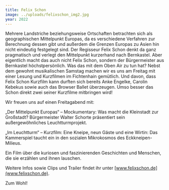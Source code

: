 ```yaml
---
title: Felix Schon
image: ../uploads/felixschon_img2.jpg
year: 2022
---
```

Mehrere Landstriche beziehungsweise Ortschaften betrachten sich als geographischen Mittelpunkt Europas, da es verschiedene Verfahren zur Berechnung dessen gibt und außerdem die Grenzen Europas zu Asien hin nicht eindeutig festgelegt sind. Der Regisseur Felix Schon denkt da ganz pragmatisch und verlegt den Mittelpunkt kurzerhand nach Bernkastel. Aber eigentlich macht das auch nicht Felix Schon, sondern der Bürgermeister aus Bernkastel höchstpersönlich. Was das mit dem Oben Air zu tun hat? Nebst dem gewohnt musikalischen Samstag machen wir es uns am Freitag mit einer Lesung und Kurzfilmen im Fichtenhain gemütlich. Und davon, dass Felix Schon Kurzfilm kann durften sich bereits Anke Engelke, Carolin Kebekus sowie auch das Browser Ballet überzeugen. Umso besser das Schon direkt zwei seiner Kurzfilme mitbringen wird!

Wir freuen uns auf einen Freitagabend mit:

„Der Mittelpunkt Europas“ – Mockumentary: Was macht die Kleinstadt zur Großstadt? Bürgermeister Walter Schorte präsentiert sein außergewöhnliches Leuchtturmprojekt.

„Im Leuchtturm“ – Kurzfilm: Eine Kneipe, neun Gäste und eine Wirtin: Das Kammerspiel taucht ein in den sozialen Mikrokosmos des Eckkneipen-Milieus.

Ein Film über die kuriosen und faszinierenden Geschichten und Menschen, die sie erzählen und ihnen lauschen.

Weitere Infos sowie Clips und Trailer findet ihr unter [www.felixschon.de](www.felixschon.de).

Zum Wohl!